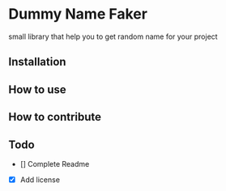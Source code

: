 # Dummy Name Faker

small library that help you to get random name for your project

## Installation


## How to use

## How to contribute

## Todo
- [] Complete Readme
- [x] Add license
